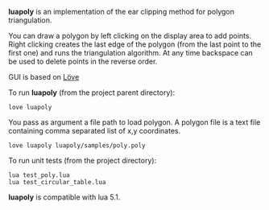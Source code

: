 **luapoly** is an implementation of the ear clipping method for polygon triangulation.

You can draw a polygon by left clicking on the display area to add points. 
Right clicking creates the last edge of the polygon (from the last point to the first one) and runs the triangulation algorithm.
At any time backspace can be used to delete points in the reverse order.

GUI is based on [Löve](https://love2d.org/)

To run **luapoly** (from the project parent directory):

	love luapoly

You pass as argument a file path to load polygon. A polygon file is a text file containing comma separated list of x,y coordinates.

	love luapoly luapoly/samples/poly.poly

To run unit tests (from the project directory):

	lua test_poly.lua
	lua test_circular_table.lua

**luapoly** is compatible with lua 5.1.
